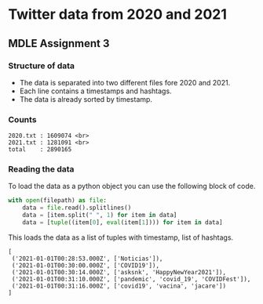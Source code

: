 # Twitter data from 2020 and 2021
## MDLE Assignment 3

### **Structure of data**
- The data is separated into two different files fore 2020 and 2021. 
- Each line contains a timestamps and hashtags.
- The data is already sorted by timestamp. 

### **Counts**
```
2020.txt : 1609074 <br>
2021.txt : 1281091 <br>
total    : 2890165
```

### **Reading the data**
To load the data as a python object you can use the following block of code.

```python
with open(filepath) as file:
    data = file.read().splitlines()
    data = [item.split(" ", 1) for item in data]
    data = [tuple((item[0], eval(item[1]))) for item in data]
```

This loads the data as a list of tuples with timestamp, list of hashtags.
```
[
 ('2021-01-01T00:28:53.000Z', ['Noticias']),
 ('2021-01-01T00:30:00.000Z', ['COVID19']),
 ('2021-01-01T00:30:14.000Z', ['asksnk', 'HappyNewYear2021']),
 ('2021-01-01T00:31:10.000Z', ['pandemic', 'covid_19', 'COVIDFest']),
 ('2021-01-01T00:31:16.000Z', ['covid19', 'vacina', 'jacare'])
]
```